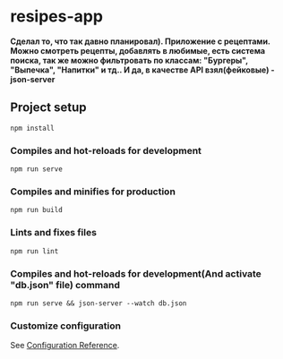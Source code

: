 # resipes-app

**Сделал то, что так давно планировал). Приложение с рецептами. Можно смотреть рецепты, добавлять в любимые, есть система поиска, так же можно фильтровать по классам: "Бургеры", "Выпечка", "Напитки" и тд.. И да, в качестве API взял(фейковые) - json-server**

## Project setup
```
npm install
```

### Compiles and hot-reloads for development
```
npm run serve
```

### Compiles and minifies for production
```
npm run build
```

### Lints and fixes files
```
npm run lint
```

### Compiles and hot-reloads for development(And activate "db.json" file) command 
```
npm run serve && json-server --watch db.json
```

### Customize configuration
See [Configuration Reference](https://cli.vuejs.org/config/).
